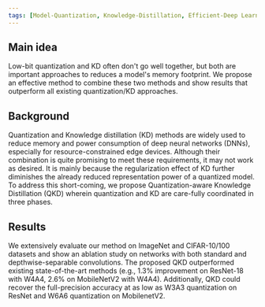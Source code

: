 ```yaml
---
tags: [Model-Quantization, Knowledge-Distillation, Efficient-Deep Learning]
---
```


## Main idea
Low-bit quantization and KD often don't go well together, but both are important approaches to reduces a model's memory footprint. We propose an effective method to combine these two methods and show results that outperform all existing quantization/KD approaches.


## Background
Quantization and Knowledge distillation (KD) methods are widely used to reduce memory and power consumption of deep neural networks (DNNs), especially for resource-constrained edge devices. Although their combination is quite promising to meet these requirements, it may not work as desired. It is mainly because the regularization effect of KD further diminishes the already reduced representation power of a quantized model. To address this short-coming, we propose Quantization-aware Knowledge Distillation (QKD) wherein quantization and KD are care-fully coordinated in three phases.


## Results
We extensively evaluate our method on ImageNet and CIFAR-10/100 datasets and show an ablation study on networks with both standard and depthwise-separable convolutions. The proposed QKD outperformed existing state-of-the-art methods (e.g., 1.3% improvement on ResNet-18 with W4A4, 2.6% on MobileNetV2 with W4A4). Additionally, QKD could recover the full-precision accuracy at as low as W3A3 quantization on ResNet and W6A6 quantization on MobilenetV2.
